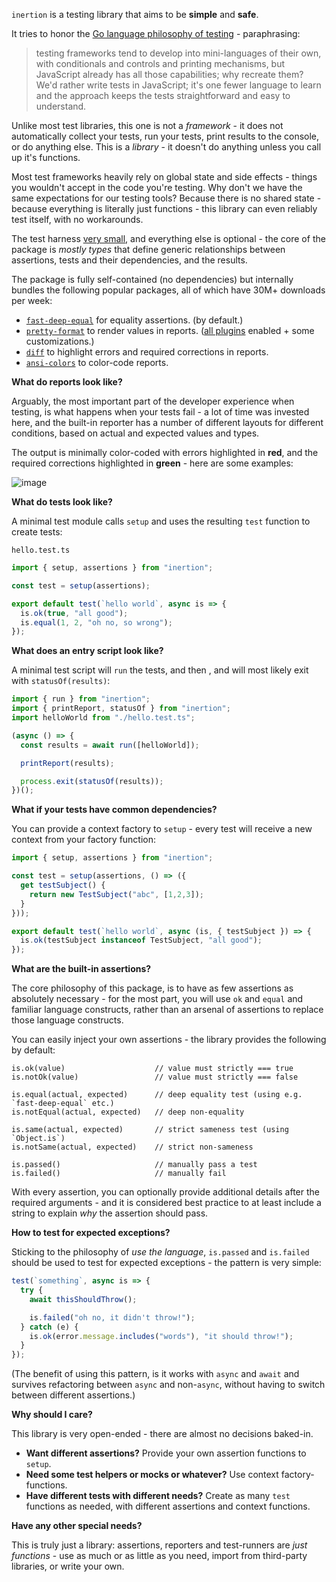 `inertion` is a testing library that aims to be **simple** and **safe**.

It tries to honor the [Go language philosophy of testing](http://golang.org/doc/faq#How_do_I_write_a_unit_test) - paraphrasing:

> testing frameworks tend to develop into mini-languages of their own, with conditionals and controls and printing
> mechanisms, but JavaScript already has all those capabilities; why recreate them? We'd rather write tests in JavaScript;
> it's one fewer language to learn and the approach keeps the tests straightforward and easy to understand.

Unlike most test libraries, this one is not a *framework* - it does not automatically
collect your tests, run your tests, print results to the console, or do anything else.
This is a *library* - it doesn't do anything unless you call up it's functions.

Most test frameworks heavily rely on global state and side effects - things you
wouldn't accept in the code you're testing. Why don't we have the same expectations
for our testing tools? Because there is no shared state - because everything is literally
just functions - this library can even reliably test itself, with no workarounds.

The test harness [very small](https://github.com/mindplay-dk/inertion/blob/master/src/harness.ts),
and everything else is optional - the core of the package is *mostly types* that define
generic relationships between assertions, tests and their dependencies, and the results.

The package is fully self-contained (no dependencies) but internally bundles the following
popular packages, all of which have 30M+ downloads per week:

  * [`fast-deep-equal`](https://www.npmjs.com/package/fast-deep-equal) for equality assertions. (by default.)
  * [`pretty-format`](https://www.npmjs.com/package/pretty-format) to render values in reports. ([all plugins](https://github.com/facebook/jest/tree/main/packages/pretty-format/src/plugins) enabled + some customizations.)
  * [`diff`](https://www.npmjs.com/package/diff) to highlight errors and required corrections in reports.
  * [`ansi-colors`](https://www.npmjs.com/package/ansi-colors) to color-code reports.

**What do reports look like?**

Arguably, the most important part of the developer experience when testing, is what happens when
your tests fail - a lot of time was invested here, and the built-in reporter has a number of
different layouts for different conditions, based on actual and expected values and types.

The output is minimally color-coded with errors highlighted in **red**, and the required
corrections highlighted in **green** - here are some examples:

![image](https://user-images.githubusercontent.com/103348/161727833-9f6c086f-1333-4803-8421-a99f9f98e945.png)

**What do tests look like?**

A minimal test module calls `setup` and uses the resulting `test` function to create tests:

`hello.test.ts`
```ts
import { setup, assertions } from "inertion";

const test = setup(assertions);

export default test(`hello world`, async is => {
  is.ok(true, "all good");
  is.equal(1, 2, "oh no, so wrong");
});
```

**What does an entry script look like?**

A minimal test script will `run` the tests, and then , and will most
likely exit with `statusOf(results)`:

```ts
import { run } from "inertion";
import { printReport, statusOf } from "inertion";
import helloWorld from "./hello.test.ts";

(async () => {
  const results = await run([helloWorld]);

  printReport(results);

  process.exit(statusOf(results));
})();
```

**What if your tests have common dependencies?**

You can provide a context factory to `setup` - every test will receive a new context from your factory function:

```ts
import { setup, assertions } from "inertion";

const test = setup(assertions, () => ({
  get testSubject() {
    return new TestSubject("abc", [1,2,3]);
  }
}));

export default test(`hello world`, async (is, { testSubject }) => {
  is.ok(testSubject instanceof TestSubject, "all good");
});
```

**What are the built-in assertions?**

The core philosophy of this package, is to have as few assertions as absolutely necessary - for
the most part, you will use `ok` and `equal` and familiar language constructs, rather than an
arsenal of assertions to replace those language constructs.

You can easily inject your own assertions - the library provides the following by default:

    is.ok(value)                    // value must strictly === true
    is.notOk(value)                 // value must strictly === false

    is.equal(actual, expected)      // deep equality test (using e.g. `fast-deep-equal` etc.)
    is.notEqual(actual, expected)   // deep non-equality

    is.same(actual, expected)       // strict sameness test (using `Object.is`)
    is.notSame(actual, expected)    // strict non-sameness

    is.passed()                     // manually pass a test
    is.failed()                     // manually fail

With every assertion, you can optionally provide additional details after the required arguments -
and it is considered best practice to at least include a string to explain *why* the assertion
should pass.

**How to test for expected exceptions?**

Sticking to the philosophy of *use the language*, `is.passed` and `is.failed` should be used to
test for expected exceptions - the pattern is very simple:

```ts
test(`something`, async is => {
  try {
    await thisShouldThrow();

    is.failed("oh no, it didn't throw!");
  } catch (e) {
    is.ok(error.message.includes("words"), "it should throw!");
  }
});
```

(The benefit of using this pattern, is it works with `async` and `await` and survives refactoring
between `async` and non-`async`, without having to switch between different assertions.)

**Why should I care?**

This library is very open-ended - there are almost no decisions baked-in.

* **Want different assertions?** Provide your own assertion functions to `setup`.
* **Need some test helpers or mocks or whatever?** Use context factory-functions.
* **Have different tests with different needs?** Create as many `test` functions as needed, with different assertions and context functions.

**Have any other special needs?**

This is truly just a library: assertions, reporters and test-runners are *just functions* -
use as much or as little as you need, import from third-party libraries, or write your own.
